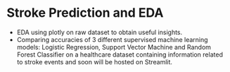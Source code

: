 # Stroke Prediction and EDA
- EDA using plotly on raw dataset to obtain useful insights. 
- Comparing accuracies of 3 different supervised machine learning models: Logistic Regression, Support Vector Machine and Random Forest Classifier on a healthcare dataset containing information related to stroke events and soon will be hosted on Streamlit.
